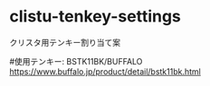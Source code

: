 # clistu-tenkey-settings
クリスタ用テンキー割り当て案

#使用テンキー:
BSTK11BK/BUFFALO
https://www.buffalo.jp/product/detail/bstk11bk.html




